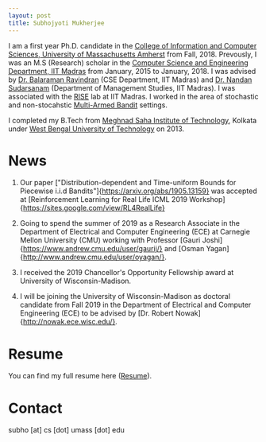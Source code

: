 ```yaml
---
layout: post
title: Subhojyoti Mukherjee
---
```

I am a first year Ph.D. candidate in the [College of Information and Computer Sciences, University of Massachusetts Amherst](https://www.cics.umass.edu/) from Fall, 2018. 
   Prevously, I was an M.S (Research) scholar in the [Computer Science and Engineering Department, IIT Madras](https://www.cse.iitm.ac.in/) from January, 2015 to January, 2018. I was advised by [Dr. Balaraman Ravindran](https://www.cse.iitm.ac.in/~ravi/) (CSE Department, IIT Madras) and [Dr. Nandan Sudarsanam](https://doms.iitm.ac.in/index.php/nandan-s) (Department of Management Studies, IIT Madras). I was associated with the [RISE](http://rise.cse.iitm.ac.in/rise1/index.html) lab at IIT Madras. I worked in the area of stochastic and non-stocahstic [Multi-Armed Bandit](https://en.wikipedia.org/wiki/Multi-armed_bandit) settings.

   I completed my B.Tech from [Meghnad Saha Institute of Technology](http://www.msit.edu.in/), Kolkata under [West Bengal University of Technology](http://www.wbut.ac.in/) on 2013.
   
# News

1. Our paper ["Distribution-dependent and Time-uniform Bounds for Piecewise i.i.d Bandits"]{https://arxiv.org/abs/1905.13159} was accepted at [Reinforcement Learning for Real Life ICML 2019 Workshop]{https://sites.google.com/view/RL4RealLife}

2. Going to spend the summer of 2019 as a Research Associate in the Department of Electrical and Computer Engineering (ECE) at Carnegie Mellon University (CMU) working with Professor [Gauri Joshi]{https://www.andrew.cmu.edu/user/gaurij/} and [Osman Yagan]{http://www.andrew.cmu.edu/user/oyagan/}.

3. I received the 2019 Chancellor's Opportunity Fellowship award at University of Wisconsin-Madison.

4. I will be joining the University of Wisconsin-Madison as doctoral candidate from Fall 2019 in the Department of Electrical and Computer Engineering (ECE) to be advised by [Dr. Robert Nowak]{http://nowak.ece.wisc.edu/}.

# Resume

You can find my full resume here ([Resume](/pdf/subho_cv.pdf)).

# Contact 

subho [at] cs [dot] umass [dot] edu
